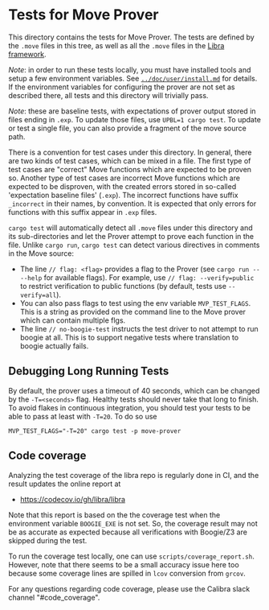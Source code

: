 # Tests for Move Prover

This directory contains the tests for Move Prover. The tests are defined by the `.move` files in this tree,
as well as all the `.move` files in the [Libra framework](../../stdlib).

*Note*: in order to run these tests locally, you must have installed tools and setup a few environment variables.
See [`../doc/user/install.md`](../doc/user/install.md) for details. If the environment variables for
configuring the prover are not set as described there, all tests and this directory will trivially pass.

*Note*: these are baseline tests, with expectations of prover output stored in files ending in `.exp`. To update
those files, use `UPBL=1 cargo test`. To update or test a single file, you can also provide a fragment of the move
source path.

There is a convention for test cases under this directory. In general, there are two kinds of test cases, which can be
mixed in a file. The first type of test cases are "correct" Move functions which are expected to be proven so.
Another type of test cases are incorrect Move functions which are expected to be disproven, with the created errors
stored in so-called 'expectation baseline files' (`.exp`). The incorrect functions have suffix `_incorrect` in
their names, by convention. It is expected that only errors for functions with this suffix appear in `.exp` files.

`cargo test` will automatically detect all `.move` files under this directory and its sub-directories and let the Prover
attempt to prove each function in the file. Unlike `cargo run`, `cargo test` can detect various directives
in comments in the Move source:

- The line `// flag: <flag>` provides a flag to the Prover (see `cargo run -- --help` for  available flags). For
  example, use  `// flag: --verify=public` to restrict verification to public functions (by default, tests use
  `--verify=all`).
- You can also pass flags to test using the env variable `MVP_TEST_FLAGS`. This is a string as provided on
  the command line to the Move prover which can contain multiple flgs.
- The line `// no-boogie-test` instructs the test driver to not attempt to run boogie at all. This is to support
  negative tests where translation to boogie actually fails.


## Debugging Long Running Tests

By default, the prover uses a timeout of 40 seconds, which can be changed by the `-T=<seconds>` flag. Healthy tests
should never take that long to finish. To avoid flakes in continuous integration, you should test your tests to
be able to pass at least with `-T=20`. To do so use

```shell script
MVP_TEST_FLAGS="-T=20" cargo test -p move-prover
```

## Code coverage

Analyzing the test coverage of the libra repo is regularly done in CI, and the result updates the online report at
* https://codecov.io/gh/libra/libra

Note that this report is based on the the coverage test when the environment variable `BOOGIE_EXE` is not set.
So, the coverage result may not be as accurate as expected because all verifications with Boogie/Z3 are skipped
during the test.

To run the coverage test locally, one can use `scripts/coverage_report.sh`. However, note that there seems to be
a small accuracy issue here too because some coverage lines are spilled in `lcov` conversion from `grcov`.

For any questions regarding code coverage, please use the Calibra slack channel "#code_coverage".
